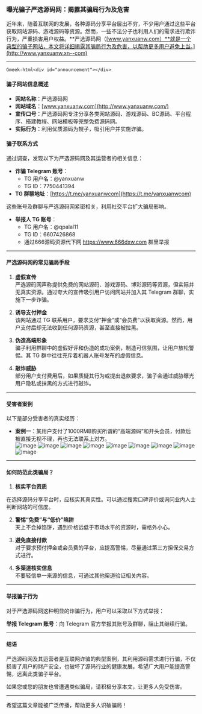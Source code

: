 ### 曝光骗子严选源码网：揭露其骗局行为及危害

近年来，随着互联网的发展，各种源码分享平台层出不穷，不少用户通过这些平台获取网站源码、游戏源码等资源。然而，一些不法分子也利用人们的需求进行欺诈行为，严重损害用户权益。**严选源码网（[www.yanxuanw.com）**就是一个典型的骗子网站，本文将详细揭露其骗局行为及危害，以帮助更多用户避免上当。](http://www.yanxuanw.xn--com)

---
`Gmeek-html<div id="announcement"></div>`
#### **骗子网站信息概述**

- **网站名称**：严选源码网  
- **网站域名**：[www.yanxuanw.com](http://www.yanxuanw.com/)  
- **宣传口号**：严选源码网专注分享各类网站源码、游戏源码、BC源码、平台程序、搭建教程、网站模板等完整免费源码网。  
- **实际行为**：利用优质源码为幌子，吸引用户并实施诈骗。  

#### **骗子联系方式**

通过调查，发现以下为严选源码网及其运营者的相关信息：

- **诈骗 Telegram 账号**：  
  - TG 用户名：@yanxuanw  
  - TG ID：7750441394  
- **TG 群聊地址**：[https://t.me/yanxuanwcom](https://t.me/yanxuanwcom)  

这些账号及群聊与严选源码网紧密相关，利用社交平台扩大骗局影响。

- **举报人 TG 账号**：  
  - TG 用户名：@qpalal11  
  - TG ID：6607426868  
  - 通过666源码资源代下网 https://www.666dxw.com 群里举报
---

#### **严选源码网的常见骗局手段**

1. **虚假宣传**  
   严选源码网声称提供免费的网站源码、游戏源码、博彩源码等资源，但实际并无真实资源。通过夸大的宣传吸引用户访问网站并加入其 Telegram 群聊，实施下一步诈骗。

2. **诱导支付押金**  
   该网站通过 TG 联系用户，要求支付“押金”或“会员费”以获取资源。然而，用户支付后却无法收到任何源码资源，甚至直接被拉黑。

3. **伪造高端形象**  
   骗子利用群聊中的虚假好评和伪造的成功案例，制造可信氛围，让用户放松警惕。其 TG 群中往往充斥着机器人账号发布的虚假信息。

4. **敲诈威胁**  
   部分用户支付费用后，如果质疑其行为或提出退款要求，骗子会通过威胁曝光用户隐私或抹黑的方式进行敲诈。

---

#### **受害者案例**

以下是部分受害者的真实经历：

- **案例一**：某用户支付了1000RMB购买所谓的“高端源码”和开头会员，付款后被直接无视不理，再也无法联系上对方。  
![image](https://github.com/user-attachments/assets/e9bcdb07-d299-4c53-a8d9-28bcacd70751)
![image](https://github.com/user-attachments/assets/7acf2ad6-b8a2-4008-8126-c21e334da3d3)
![image](https://github.com/user-attachments/assets/103576fa-c6c1-4664-ae72-5b32658d0e66)
![image](https://github.com/user-attachments/assets/969d7f0c-8c3e-4928-8b44-44626230edd5)
![image](https://github.com/user-attachments/assets/b8d3093e-2ad7-41b8-a7c6-aa5692ed7fbd)
![image](https://github.com/user-attachments/assets/d45330ec-c422-4088-9f62-0c3f79b8646f)
![image](https://github.com/user-attachments/assets/154ee659-6d62-4769-bd01-54111f2404f7)
![image](https://github.com/user-attachments/assets/fd741c9d-7426-4530-b374-f9fa56cfdabf)
![image](https://github.com/user-attachments/assets/5378e9dc-5473-42f3-8c2c-3a3d20432624)


---

#### **如何防范此类骗局？**

1. **核实平台资质**  
 

  在选择源码分享平台时，应核实其真实性。可以通过搜索口碑评价或询问业内人士判断网站的可信度。

2. **警惕“免费”与“低价”陷阱**  
   天上不会掉馅饼，遇到价格远低于市场水平的资源时，需格外小心。

3. **避免直接付款**  
   对于要求预付押金或会员费的平台，应提高警惕，尽量通过第三方担保交易方式进行。

4. **多渠道核实信息**  
   不要轻信单一来源的信息，可通过其他渠道验证相关内容。

---

#### **举报骗子行为**

对于严选源码网这种明显的诈骗行为，用户可以采取以下方式举报：


**举报 Telegram 账号**：向 Telegram 官方举报其账号及群聊，阻止其继续行骗。  

---

#### **结语**

严选源码网及其运营者是互联网诈骗的典型案例，其利用源码需求进行行骗，不仅损害了用户的财产安全，也破坏了源码行业的健康发展。希望广大用户能提高警惕，远离此类骗子平台。

如果您或您的朋友也曾遭遇类似骗局，请积极分享本文，让更多人免受伤害。

--- 

希望这篇文章能被广泛传播，帮助更多人识破骗局！